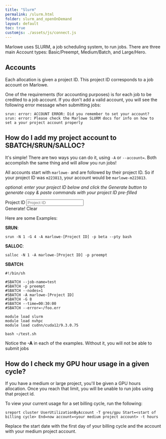 ```yaml
---
title: "Slurm"
permalink: /slurm.html
folder: slurm_and_openOnDemand
layout: default
toc: true
customjs: ./assets/js/connect.js
---
```


Marlowe uses SLURM, a job scheduling system, to run jobs. There are three main Account types: Basic/Preempt, Medium/Batch, and Large/Hero.

## Accounts

Each allocation is given a project ID. This project ID corresponds to a job account on Marlowe.

One of the requirements (for accounting purposes) is for each job to be credited to a job account. If you don't add a valid account, you will see the following error message when submitting jobs:

```
srun: error: ACCOUNT ERROR: Did you remember to set your account?
srun: error: Please check the Marlowe SLURM docs for info on how to set a your project account properly
```

## How do I add my project account to SBATCH/SRUN/SALLOC?

It's simple! There are two ways you can do it, using `-A` or `--account=`. Both accomplish the same thing and will allow you run jobs!

All accounts start with `marlowe-` and are followed by their project ID. So if your project ID was `m223813`, your account would be `marlowe-m223813`.

_optional: enter your project ID below and click the Generate button to generate copy & paste commands with your project ID pre-filled_

<div class="form-row ">
  <div class="col-auto">
    <label class="sr-only" for="projectId">Project ID</label>
    <input type="text" class="form-control form-control-lg" name="projectId" id="projectId" placeholder="Project ID" />
  </div>
  <div class="col-auto">
    <a class="btn btn-info generate" id="generateBtn" title="Generate Commands"><i class="fa-solid fa-wand-magic-sparkles"></i> Generate!</a>
    <a class="btn btn-info generate" id="clearBtn" title="Clear">Clear</a>
  </div>
</div>

Here are some Examples:

**SRUN**: 

<div class="form-group form-inline">
<div class="form-row flex-grow-1">
  <div class="col-auto tip-input replace" id="srun" markdown="1" >

`srun -N 1 -G 4 -A marlowe-[Project ID] -p beta --pty bash`

</div>
    <div class="col-auto tip-btn">
      <a class="btn btn-info copy" title="Copy to Clipboard" data-target="srun"><i class="fa-regular fa-clipboard"></i></a>
    </div>
</div>
</div>

**SALLOC**:

<div class="form-group form-inline">
<div class="form-row flex-grow-1">
<div class="col-auto tip-input replace" id="salloc" markdown="1" >

`salloc -N 1 -A marlowe-[Project ID] -p preempt`

</div>
<div class="col-auto tip-btn">
<a class="btn btn-info copy" title="Copy to Clipboard" data-target="salloc"><i class="fa-regular fa-clipboard"></i></a>
</div>
</div>
</div>

**SBATCH**:


<div class="form-group form-inline">
<div class="form-row flex-grow-1">
<div id="sbatch" markdown="1" class="replace col-auto tip-input ">

```
#!/bin/sh

#SBATCH --job-name=test
#SBATCH -p preempt
#SBATCH --nodes=1
#SBATCH -A marlowe-[Project ID]
#SBATCH -G 8
#SBATCH --time=00:30:00
#SBATCH --error=~/foo.err

module load slurm
module load nvhpc
module load cudnn/cuda12/9.3.0.75

bash ~/test.sh
```

</div>
<div class="col-auto tip-btn">
  <a class="btn btn-info copy" title="Copy to Clipboard" data-target="sbatch" data-method="text"><i class="fa-regular fa-clipboard"></i></a>
</div>
</div>
</div>

Notice the **-A** in each of the examples. Without it, you will not be able to submit jobs

## How do I check my GPU hour usage in a given cycle?

If you have a medium or large project, you'll be given a GPU hours allocation. Once you reach that limit, you will be unable to run jobs using that project id.

To view your current usage for a set billing cycle, run the following:

```
sreport cluster UserUtilizationByAccount -T gres/gpu Start=<start of billing cycle> End=now account=<your medium project account> -t hours
```

Replace the start date with the first day of your billing cycle and the account with your medium project account.
